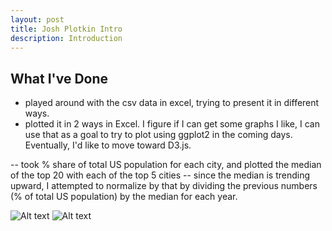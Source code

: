```yaml
---
layout: post
title: Josh Plotkin Intro
description: Introduction
---
```


## What I've Done

- played around with the csv data in excel, trying to present it in different ways.
- plotted it in 2 ways in Excel. I figure if I can get some graphs I like, I can use that as a goal to try to plot using ggplot2 in the coming days. Eventually, I'd like to move toward D3.js.

-- took % share of total US population for each city, and plotted the median of the top 20 with each of the top 5 cities
-- since the median is trending upward, I attempted to normalize by that by dividing the previous numbers (% of total US population) by the median for each year.

![Alt text](https://github.com/joshplotkin/edav/blob/gh-pages/assets/top5pct.png
)
![Alt text](https://github.com/joshplotkin/edav/blob/gh-pages/assets/top5pct.png
)